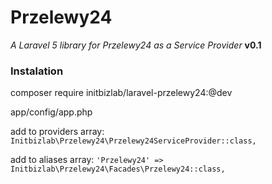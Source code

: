 # Przelewy24
_A Laravel 5 library for Przelewy24 as a Service Provider_
**v0.1**

### Instalation
composer require initbizlab/laravel-przelewy24:@dev

app/config/app.php

add to providers array:
```Initbizlab\Przelewy24\Przelewy24ServiceProvider::class,```

add to aliases array:
```'Przelewy24' => Initbizlab\Przelewy24\Facades\Przelewy24::class,```
